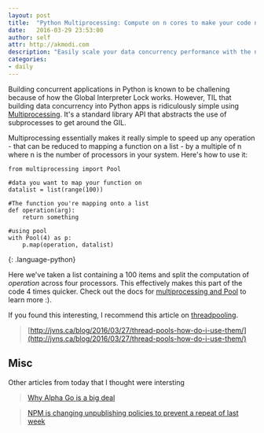 ```yaml
---
layout: post
title:  "Python Multiprocessing: Compute on n cores to make your code n times faster"
date:   2016-03-29 23:53:00
author: self
attr: http://akmodi.com
description: "Easily scale your data concurrency performance with the number of your cores"
categories:
- daily
---
```


Building concurrent applications in Python is known to be challening because of how the Global Interpreter Lock works. However, TIL that building data concurrency into Python apps is ridiculously simple using [Multiprocessing][multiproc]. It's a standard library API that abstracts the use of subprocesses to get around the GIL.

Multiprocessing essentially makes it really simple to speed up any operation - that can be reduced to mapping a function on a list - by a multiple of n where n is the number of processors in your system. Here's how to use it:

~~~~~~~~
from multiprocessing import Pool

#data you want to map your function on
datalist = list(range(100))

#The function you're mapping onto a list
def operation(arg):
    return something

#using pool
with Pool(4) as p:
    p.map(operation, datalist)
~~~~~~~~
{: .language-python}

Here we've taken a list containing a 100 items and split the computation of _operation_ across four processors. This effectively makes this part of the code 4 times quicker. Check out the docs for [multiprocessing and Pool][pool] to learn more :).

If you found this interesting, I recommend this article on [threadpooling][threadpool].

>[http://jvns.ca/blog/2016/03/27/thread-pools-how-do-i-use-them/](http://jvns.ca/blog/2016/03/27/thread-pools-how-do-i-use-them/)


## Misc
Other articles from today that I thought were intersting

>[Why Alpha Go is a big deal][misc1]

>[NPM is changing unpublishing policies to prevent a repeat of last week][misc2]

[pool]:https://docs.python.org/3.5/library/multiprocessing.html#multiprocessing.pool.Pool
[multiproc]:https://docs.python.org/3.5/library/multiprocessing.html
[threadpool]:http://jvns.ca/blog/2016/03/27/thread-pools-how-do-i-use-them/
[st-docs]:http://erlang.org/doc/design_principles/sup_princ.html
[let-it-crash]:http://blogs.teamb.com/craigstuntz/2008/05/19/37819/
[source0]: http://www.nextplatform.com/2016/03/22/decade-container-control-google/
[misc1]: https://www.quantamagazine.org/20160329-why-alphago-is-really-such-a-big-deal/
[misc2]: http://blog.npmjs.org/post/141905368000/changes-to-npms-unpublish-policy